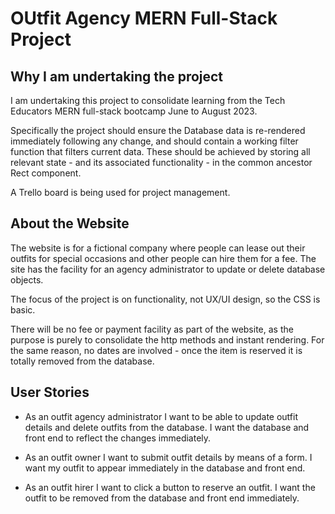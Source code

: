 # OUtfit Agency MERN Full-Stack Project

## Why I am undertaking the project

I am undertaking this project to consolidate learning from the Tech Educators MERN full-stack bootcamp June to August 2023.

Specifically the project should ensure the Database data is re-rendered immediately following any change, and should contain a working filter function that filters current data. These should be achieved by storing all relevant state - and its associated functionality - in the common ancestor Rect component.

A Trello board is being used for project management.

## About the Website

The website is for a fictional company where people can lease out their outfits for special occasions and other people can hire them for a fee. The site has the facility for an agency administrator to update or delete database objects.

The focus of the project is on functionality, not UX/UI design, so the CSS is basic.

There will be no fee or payment facility as part of the website, as the purpose is purely to consolidate the http methods and instant rendering. For the same reason, no dates are involved - once the item is reserved it is totally removed from the database.

## User Stories

- As an outfit agency administrator I want to be able to update outfit details and delete outfits from the database. I want the database and front end to reflect the changes immediately.

- As an outfit owner I want to submit outfit details by means of a form. I want my outfit to appear immediately in the database and front end.

- As an outfit hirer I want to click a button to reserve an outfit. I want the outfit to be removed from the database and front end immediately.
